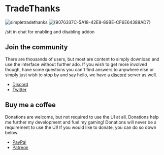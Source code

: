 # TradeThanks

![simpletradethanks](https://user-images.githubusercontent.com/40672673/217148336-3640b7eb-8603-49f0-bcaa-c3930756ebf6.png)
![{9076337C-5A18-42E8-89BE-CF6E64388AD7}](https://github.com/user-attachments/assets/f41c4939-8803-4a13-932a-282451fbb550)


/stt in chat for enabling and disabling addon

## Join the community
There are thousands of users, but most are content to simply download and use the interface without further ado. If you wish to get more involved though, have some questions you can't find answers to anywhere else or simply just wish to stop by and say hello, we have a [discord](https://discordapp.com/) server as well. 

* [Discord](https://discord.gg/Rc9wcK9cAB)
* [Twitter](https://twitter.com/KkthnxUI)

## Buy me a coffee
Donations are welcome, but not required to use the UI at all. Donations help me further my development and fuel my gaming! Donations will never be a requirement to use the UI! If you would like to donate, you can do so down below.

* [PayPal](https://www.paypal.me/kkthnx)
* [Patreon](https://www.patreon.com/kkthnx)
